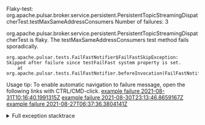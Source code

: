         
Flaky-test: org.apache.pulsar.broker.service.persistent.PersistentTopicStreamingDispatcherTest.testMaxSameAddressConsumers
Number of failures: 3

org.apache.pulsar.broker.service.persistent.PersistentTopicStreamingDispatcherTest is flaky. The testMaxSameAddressConsumers test method fails sporadically.

```
org.apache.pulsar.tests.FailFastNotifier$FailFastSkipException: Skipped after failure since testFailFast system property is set.
	at org.apache.pulsar.tests.FailFastNotifier.beforeInvocation(FailFastNotifier.java:88)

```

Usage tip: To enable automatic navigation to failure message, open the following links with CTRL/CMD-click.
[example failure 2021-08-31T10:16:40.1991315Z](https://github.com/apache/pulsar/runs/3471501156?check_suite_focus=true#step:10:1785)
[example failure 2021-08-30T23:13:46.8659167Z](https://github.com/apache/pulsar/runs/3467152431?check_suite_focus=true#step:9:1059)
[example failure 2021-08-27T06:37:36.3804141Z](https://github.com/apache/pulsar/runs/3440411059?check_suite_focus=true#step:9:2981)


<details>
<summary>Full exception stacktrace</summary>
<code><pre>
org.apache.pulsar.tests.FailFastNotifier$FailFastSkipException: Skipped after failure since testFailFast system property is set.
	at org.apache.pulsar.tests.FailFastNotifier.beforeInvocation(FailFastNotifier.java:88)

</pre></code>
</details>

